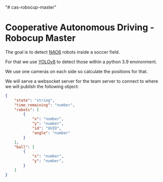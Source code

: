 "# cas-robocup-master" 
# Cooperative Autonomous Driving - Robocup Master

The goal is to detect [NAO6](https://www.aldebaran.com/en/support/nao-6) robots inside a soccer field.

For that we use [YOLOv8](https://github.com/ultralytics/ultralytics) to detect those within a python 3.9 environment.

We use one cameras on each side so calculate the positions for that.

We will serve a websocket server for the team server to connect to where we will publish the following object:

```json
{
    "state": "string",
    "time_remaining": "number",
    "robots": [
        {
            "x": "number",
            "y": "number",
            "id": "UUID",
            "angle": "number"
        }
    ],
    "ball": [
        {
            "x": "number",
            "y": "number",
        }   
    ]
}
```


